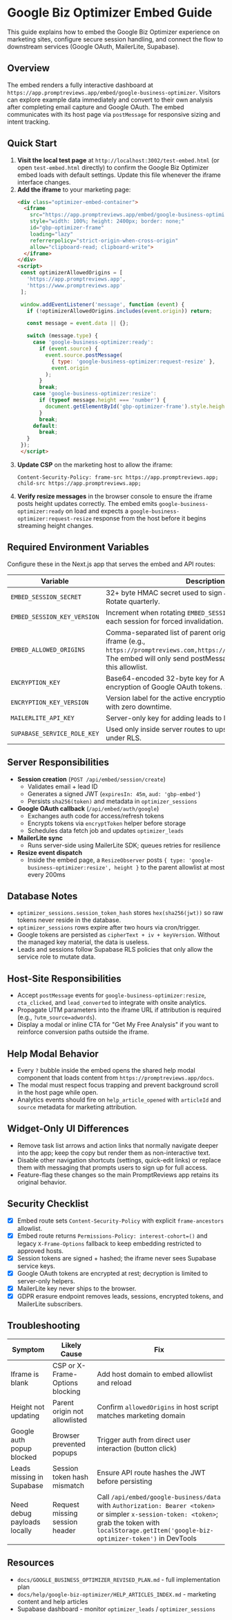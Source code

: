 # Google Biz Optimizer Embed Guide

This guide explains how to embed the Google Biz Optimizer experience on marketing sites, configure secure session handling, and connect the flow to downstream services (Google OAuth, MailerLite, Supabase).

## Overview

The embed renders a fully interactive dashboard at `https://app.promptreviews.app/embed/google-business-optimizer`. Visitors can explore example data immediately and convert to their own analysis after completing email capture and Google OAuth. The embed communicates with its host page via `postMessage` for responsive sizing and intent tracking.

## Quick Start

1. **Visit the local test page** at `http://localhost:3002/test-embed.html` (or open `test-embed.html` directly) to confirm the Google Biz Optimizer embed loads with default settings. Update this file whenever the iframe interface changes.
2. **Add the iframe** to your marketing page:
   ```html
   <div class="optimizer-embed-container">
     <iframe
       src="https://app.promptreviews.app/embed/google-business-optimizer"
       style="width: 100%; height: 2400px; border: none;"
       id="gbp-optimizer-frame"
       loading="lazy"
       referrerpolicy="strict-origin-when-cross-origin"
       allow="clipboard-read; clipboard-write">
     </iframe>
   </div>
   <script>
    const optimizerAllowedOrigins = [
      'https://app.promptreviews.app',
      'https://www.promptreviews.app'
    ];

    window.addEventListener('message', function (event) {
      if (!optimizerAllowedOrigins.includes(event.origin)) return;

      const message = event.data || {};

      switch (message.type) {
        case 'google-business-optimizer:ready':
          if (event.source) {
            event.source.postMessage(
              { type: 'google-business-optimizer:request-resize' },
              event.origin
            );
          }
          break;
        case 'google-business-optimizer:resize':
          if (typeof message.height === 'number') {
            document.getElementById('gbp-optimizer-frame').style.height = `${message.height}px`;
          }
          break;
        default:
          break;
      }
    });
    </script>
    ```
3. **Update CSP** on the marketing host to allow the iframe:
   ```http
   Content-Security-Policy: frame-src https://app.promptreviews.app; child-src https://app.promptreviews.app;
   ```
4. **Verify resize messages** in the browser console to ensure the iframe posts height updates correctly. The embed emits `google-business-optimizer:ready` on load and expects a `google-business-optimizer:request-resize` response from the host before it begins streaming height changes.

## Required Environment Variables

Configure these in the Next.js app that serves the embed and API routes:

| Variable | Description |
| --- | --- |
| `EMBED_SESSION_SECRET` | 32+ byte HMAC secret used to sign JWT session tokens. Rotate quarterly. |
| `EMBED_SESSION_KEY_VERSION` | Increment when rotating `EMBED_SESSION_SECRET`; stamped into each session for forced invalidation. |
| `EMBED_ALLOWED_ORIGINS` | Comma-separated list of parent origins permitted to host the iframe (e.g., `https://promptreviews.com,https://www.promptreviews.com`). The embed will only send postMessage updates to origins in this allowlist. |
| `ENCRYPTION_KEY` | Base64-encoded 32-byte key for AES-256-GCM encryption of Google OAuth tokens. Store in KMS/Vault. |
| `ENCRYPTION_KEY_VERSION` | Version label for the active encryption key. Enables rotation with zero downtime. |
| `MAILERLITE_API_KEY` | Server-only key for adding leads to MailerLite groups. |
| `SUPABASE_SERVICE_ROLE_KEY` | Used only inside server routes to upsert leads/sessions under RLS. |

## Server Responsibilities

- **Session creation** (`POST /api/embed/session/create`)
  - Validates email + lead ID
  - Generates a signed JWT (`expiresIn: 45m`, `aud: 'gbp-embed'`)
  - Persists `sha256(token)` and metadata in `optimizer_sessions`
- **Google OAuth callback** (`/api/embed/auth/google`)
  - Exchanges auth code for access/refresh tokens
  - Encrypts tokens via `encryptToken` helper before storage
  - Schedules data fetch job and updates `optimizer_leads`
- **MailerLite sync**
  - Runs server-side using MailerLite SDK; queues retries for resilience
- **Resize event dispatch**
  - Inside the embed page, a `ResizeObserver` posts `{ type: 'google-business-optimizer:resize', height }` to the parent allowlist at most every 200ms

## Database Notes

- `optimizer_sessions.session_token_hash` stores `hex(sha256(jwt))` so raw tokens never reside in the database.
- `optimizer_sessions` rows expire after two hours via cron/trigger.
- Google tokens are persisted as `cipherText + iv + keyVersion`. Without the managed key material, the data is useless.
- Leads and sessions follow Supabase RLS policies that only allow the service role to mutate data.

## Host-Site Responsibilities

- Accept `postMessage` events for `google-business-optimizer:resize`, `cta_clicked`, and `lead_converted` to integrate with onsite analytics.
- Propagate UTM parameters into the iframe URL if attribution is required (e.g., `?utm_source=adwords`).
- Display a modal or inline CTA for "Get My Free Analysis" if you want to reinforce conversion paths outside the iframe.

## Help Modal Behavior

- Every `?` bubble inside the embed opens the shared help modal component that loads content from `https://promptreviews.app/docs`.
- The modal must respect focus trapping and prevent background scroll in the host page while open.
- Analytics events should fire on `help_article_opened` with `articleId` and `source` metadata for marketing attribution.

## Widget-Only UI Differences

- Remove task list arrows and action links that normally navigate deeper into the app; keep the copy but render them as non-interactive text.
- Disable other navigation shortcuts (settings, quick-edit links) or replace them with messaging that prompts users to sign up for full access.
- Feature-flag these changes so the main PromptReviews app retains its original behavior.

## Security Checklist

- [x] Embed route sets `Content-Security-Policy` with explicit `frame-ancestors` allowlist.
- [x] Embed route returns `Permissions-Policy: interest-cohort=()` and legacy `X-Frame-Options` fallback to keep embedding restricted to approved hosts.
- [x] Session tokens are signed + hashed; the iframe never sees Supabase service keys.
- [x] Google OAuth tokens are encrypted at rest; decryption is limited to server-only helpers.
- [x] MailerLite key never ships to the browser.
- [x] GDPR erasure endpoint removes leads, sessions, encrypted tokens, and MailerLite subscribers.

## Troubleshooting

| Symptom | Likely Cause | Fix |
| --- | --- | --- |
| Iframe is blank | CSP or X-Frame-Options blocking | Add host domain to embed allowlist and reload |
| Height not updating | Parent origin not allowlisted | Confirm `allowedOrigins` in host script matches marketing domain |
| Google auth popup blocked | Browser prevented popups | Trigger auth from direct user interaction (button click) |
| Leads missing in Supabase | Session token hash mismatch | Ensure API route hashes the JWT before persisting |
| Need debug payloads locally | Request missing session header | Call `/api/embed/google-business/data` with `Authorization: Bearer <token>` or simpler `x-session-token: <token>`; grab the token with `localStorage.getItem('google-biz-optimizer-token')` in DevTools |

## Resources

- `docs/GOOGLE_BUSINESS_OPTIMIZER_REVISED_PLAN.md` - full implementation plan
- `docs/help/google-biz-optimizer/HELP_ARTICLES_INDEX.md` - marketing content and help articles
- Supabase dashboard - monitor `optimizer_leads` / `optimizer_sessions`
